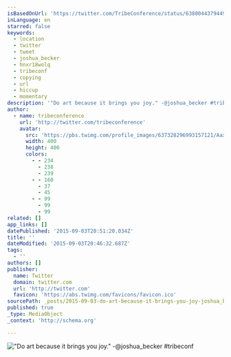 ```yaml
---
isBasedOnUrl: 'https://twitter.com/TribeConference/status/638004437944938498'
inLanguage: en
starred: false
keywords:
  - location
  - twitter
  - tweet
  - joshua_becker
  - hnxr18wolq
  - tribeconf
  - copying
  - url
  - hiccup
  - momentary
description: '"Do art because it brings you joy." -@joshua_becker #tribeconf'
author:
  - name: tribeconference
    url: 'http://twitter.com/tribeconference'
    avatar:
      src: 'https://pbs.twimg.com/profile_images/637328296993157121/AaxqTKh3_400x400.jpg'
      width: 400
      height: 400
      colors:
        - - 234
          - 238
          - 239
        - - 160
          - 37
          - 45
        - - 99
          - 99
          - 99
related: []
app_links: []
datePublished: '2015-09-03T20:51:20.034Z'
title: ''
dateModified: '2015-09-03T20:46:32.687Z'
tags:
  - ''
authors: []
publisher:
  name: Twitter
  domain: twitter.com
  url: 'http://twitter.com'
  favicon: 'https://abs.twimg.com/favicons/favicon.ico'
sourcePath: _posts/2015-09-03-do-art-because-it-brings-you-joy-joshua_becker-tribeco.md
published: true
_type: MediaObject
_context: 'http://schema.org'

---
```

!["Do art because it brings you joy&period;" -&commat;joshua&lowbar;becker &num;tribeconf](https://pbs.twimg.com/media/CNqlp8HVEAAYLSA.png:large)